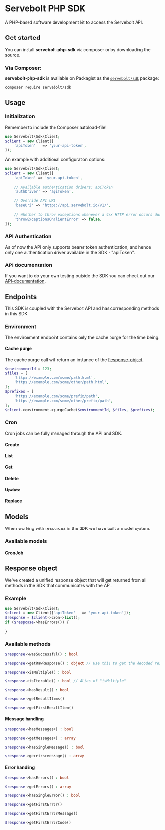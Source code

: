 # Servebolt PHP SDK

A PHP-based software development kit to access the Servebolt API.

## Get started
You can install **servebolt-php-sdk** via composer or by downloading the source.

### Via Composer:
**servebolt-php-sdk** is available on Packagist as the
[`servebolt/sdk`](https://packagist.org/packages/servebolt/sdk) package:
```
composer require servebolt/sdk
```

## Usage

### Initialization

Remember to include the Composer autoload-file!

```php
use Servebolt\Sdk\Client;
$client = new Client([
    'apiToken'   => 'your-api-token',
]);
```

An example with additional configuration options:

```php
use Servebolt\Sdk\Client;
$client = new Client([
    'apiToken' => 'your-api-token',
    
    // Available authentication drivers: apiToken
    'authDriver' => 'apiToken',
    
    // Override API URL
    'baseUri' => 'https://api.servebolt.io/v1/', 
    
    // Whether to throw exceptions whenever a 4xx HTTP error occurs during a request
    'throwExceptionsOnClientError' => false,
]);
```

### API Authentication
As of now the API only supports bearer token authentication, and hence only one authentication driver available in the SDK - "apiToken". 

### API documentation
If you want to do your own testing outside the SDK you can check out our [API-documentation](https://docs.servebolt.io/).

## Endpoints
This SDK is coupled with the Servebolt API and has corresponding methods in this SDK.

### Environment

The environment endpoint contains only the cache purge for the time being.

#### Cache purge
The cache purge call will return an instance of the [Response-object](#response-object).
```php
$environmentId = 123;
$files = [
    'https://example.com/some/path.html',
    'https://example.com/some/other/path.html',
];
$prefixes = [
    'https://example.com/some/prefix/path',
    'https://example.com/some/other/prefix/path',
];
$client->environment->purgeCache($environmentId, $files, $prefixes);
```

### Cron

Cron jobs can be fully managed through the API and SDK.

#### Create
#### List
#### Get
#### Delete
#### Update
#### Replace

## Models

When working with resources in the SDK we have built a model system.

### Available models

#### CronJob



## <a name="response-object"></a>Response object
We've created a unified response object that will get returned from all methods in the SDK that communicates with the API.

### Example

```php
use Servebolt\Sdk\Client;
$client = new Client(['apiToken'   => 'your-api-token']);
$response = $client->cron->list();
if ($response->hasErrors()) {
    
}
```

### Available methods

```php
$response->wasSuccessful() : bool
```

```php
$response->getRawResponse() : object // Use this to get the decoded response from the HTTP request
```

```php
$response->isMultiple() : bool
```

```php
$response->isIterable() : bool // Alias of "isMultiple"
```

```php
$response->hasResult() : bool
```

```php
$response->getResultItems()
```

```php
$response->getFirstResultItem()
```

#### Message handling

```php
$response->hasMessages() : bool
```

```php
$response->getMessages() : array
```

```php
$response->hasSingleMessage() : bool
```

```php
$response->getFirstMessage() : array
```

#### Error handling

```php
$response->hasErrors() : bool
```

```php
$response->getErrors() : array
```

```php
$response->hasSingleError() : bool
```

```php
$response->getFirstError()
```

```php
$response->getFirstErrorMessage()
```

```php
$response->getFirstErrorCode()
```

